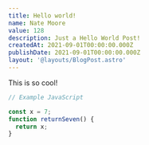 ```yaml
---
title: Hello world!
name: Nate Moore
value: 128
description: Just a Hello World Post!
createdAt: 2021-09-01T00:00:00.000Z
publishDate: 2021-09-01T00:00:00.000Z
layout: '@layouts/BlogPost.astro'
---
```


This is so cool!

```javascript
// Example JavaScript

const x = 7;
function returnSeven() {
  return x;
}
```
